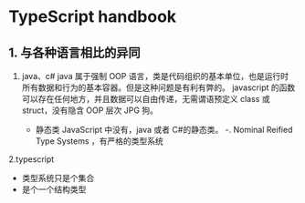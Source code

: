 # TypeScript handbook

## 1. 与各种语言相比的异同

1. java、c#
   java 属于强制 OOP 语言，类是代码组织的基本单位，也是运行时所有数据和行为的基本容器。但是这种问题是有利有弊的。
   javascript 的函数可以存在任何地方，并且数据可以自由传递，无需谓语预定义 class 或 struct，没有隐含 OOP 层次 JPG 狗。

   - 静态类
     JavaScript 中没有，java 或者 C#的静态类。
     -. Nominal Reified Type Systems ，有严格的类型系统

2.typescript

- 类型系统只是个集合
- 是个一个结构类型
